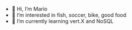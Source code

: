 - 👋 Hi, I’m Mario
- 👀 I’m interested in fish, soccer, bike, good food
- 🌱 I’m currently learning vert.X and NoSQL

<!---
skr-mams/skr-mams is a ✨ special ✨ repository because its `README.md` (this file) appears on your GitHub profile.
You can click the Preview link to take a look at your changes.
--->
